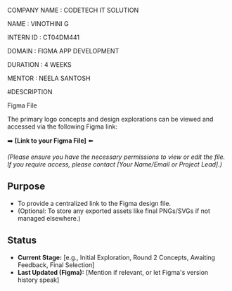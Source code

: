 COMPANY NAME : CODETECH IT SOLUTION

NAME : VINOTHINI G

INTERN ID : CT04DM441

DOMAIN : FIGMA APP DEVELOPMENT

DURATION : 4 WEEKS

MENTOR : NEELA SANTOSH

#DESCRIPTION

Figma File

The primary logo concepts and design explorations can be viewed and accessed via the following Figma link:

➡️ **[Link to your Figma File]** ⬅️

*(Please ensure you have the necessary permissions to view or edit the file. If you require access, please contact [Your Name/Email or Project Lead].)*

## Purpose

*   To provide a centralized link to the Figma design file.
*   (Optional: To store any exported assets like final PNGs/SVGs if not managed elsewhere.)

## Status

*   **Current Stage:** [e.g., Initial Exploration, Round 2 Concepts, Awaiting Feedback, Final Selection]
*   **Last Updated (Figma):** [Mention if relevant, or let Figma's version history speak]
